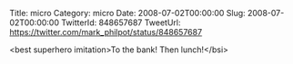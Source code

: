 Title: micro
Category: micro
Date: 2008-07-02T00:00:00
Slug: 2008-07-02T00:00:00
TwitterId: 848657687
TweetUrl: https://twitter.com/mark_philpot/status/848657687

&lt;best superhero imitation&gt;To the bank!  Then lunch!&lt;/bsi&gt;